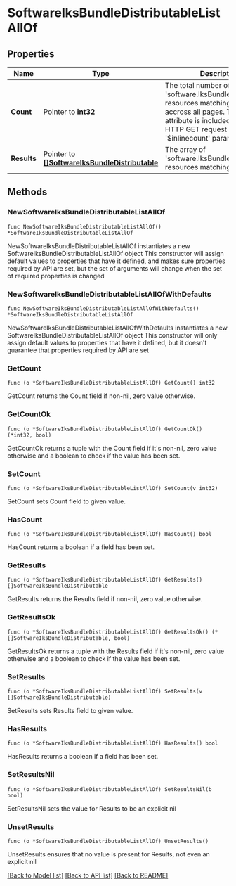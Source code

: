 # SoftwareIksBundleDistributableListAllOf

## Properties

Name | Type | Description | Notes
------------ | ------------- | ------------- | -------------
**Count** | Pointer to **int32** | The total number of &#39;software.IksBundleDistributable&#39; resources matching the request, accross all pages. The &#39;Count&#39; attribute is included when the HTTP GET request includes the &#39;$inlinecount&#39; parameter. | [optional] 
**Results** | Pointer to [**[]SoftwareIksBundleDistributable**](SoftwareIksBundleDistributable.md) | The array of &#39;software.IksBundleDistributable&#39; resources matching the request. | [optional] 

## Methods

### NewSoftwareIksBundleDistributableListAllOf

`func NewSoftwareIksBundleDistributableListAllOf() *SoftwareIksBundleDistributableListAllOf`

NewSoftwareIksBundleDistributableListAllOf instantiates a new SoftwareIksBundleDistributableListAllOf object
This constructor will assign default values to properties that have it defined,
and makes sure properties required by API are set, but the set of arguments
will change when the set of required properties is changed

### NewSoftwareIksBundleDistributableListAllOfWithDefaults

`func NewSoftwareIksBundleDistributableListAllOfWithDefaults() *SoftwareIksBundleDistributableListAllOf`

NewSoftwareIksBundleDistributableListAllOfWithDefaults instantiates a new SoftwareIksBundleDistributableListAllOf object
This constructor will only assign default values to properties that have it defined,
but it doesn't guarantee that properties required by API are set

### GetCount

`func (o *SoftwareIksBundleDistributableListAllOf) GetCount() int32`

GetCount returns the Count field if non-nil, zero value otherwise.

### GetCountOk

`func (o *SoftwareIksBundleDistributableListAllOf) GetCountOk() (*int32, bool)`

GetCountOk returns a tuple with the Count field if it's non-nil, zero value otherwise
and a boolean to check if the value has been set.

### SetCount

`func (o *SoftwareIksBundleDistributableListAllOf) SetCount(v int32)`

SetCount sets Count field to given value.

### HasCount

`func (o *SoftwareIksBundleDistributableListAllOf) HasCount() bool`

HasCount returns a boolean if a field has been set.

### GetResults

`func (o *SoftwareIksBundleDistributableListAllOf) GetResults() []SoftwareIksBundleDistributable`

GetResults returns the Results field if non-nil, zero value otherwise.

### GetResultsOk

`func (o *SoftwareIksBundleDistributableListAllOf) GetResultsOk() (*[]SoftwareIksBundleDistributable, bool)`

GetResultsOk returns a tuple with the Results field if it's non-nil, zero value otherwise
and a boolean to check if the value has been set.

### SetResults

`func (o *SoftwareIksBundleDistributableListAllOf) SetResults(v []SoftwareIksBundleDistributable)`

SetResults sets Results field to given value.

### HasResults

`func (o *SoftwareIksBundleDistributableListAllOf) HasResults() bool`

HasResults returns a boolean if a field has been set.

### SetResultsNil

`func (o *SoftwareIksBundleDistributableListAllOf) SetResultsNil(b bool)`

 SetResultsNil sets the value for Results to be an explicit nil

### UnsetResults
`func (o *SoftwareIksBundleDistributableListAllOf) UnsetResults()`

UnsetResults ensures that no value is present for Results, not even an explicit nil

[[Back to Model list]](../README.md#documentation-for-models) [[Back to API list]](../README.md#documentation-for-api-endpoints) [[Back to README]](../README.md)


